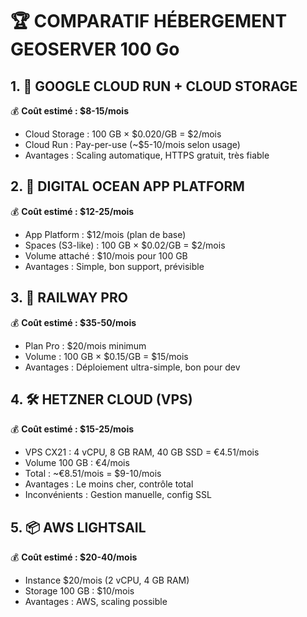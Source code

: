 # 🏆 COMPARATIF HÉBERGEMENT GEOSERVER 100 Go

## 1. 🥇 GOOGLE CLOUD RUN + CLOUD STORAGE
💰 **Coût estimé : $8-15/mois**
- Cloud Storage : 100 GB × $0.020/GB = $2/mois
- Cloud Run : Pay-per-use (~$5-10/mois selon usage)
- Avantages : Scaling automatique, HTTPS gratuit, très fiable

## 2. 🥈 DIGITAL OCEAN APP PLATFORM
💰 **Coût estimé : $12-25/mois**
- App Platform : $12/mois (plan de base)
- Spaces (S3-like) : 100 GB × $0.02/GB = $2/mois
- Volume attaché : $10/mois pour 100 GB
- Avantages : Simple, bon support, prévisible

## 3. 🥉 RAILWAY PRO
💰 **Coût estimé : $35-50/mois**
- Plan Pro : $20/mois minimum
- Volume : 100 GB × $0.15/GB = $15/mois
- Avantages : Déploiement ultra-simple, bon pour dev

## 4. 🛠️ HETZNER CLOUD (VPS)
💰 **Coût estimé : $15-25/mois**
- VPS CX21 : 4 vCPU, 8 GB RAM, 40 GB SSD = €4.51/mois
- Volume 100 GB : €4/mois
- Total : ~€8.51/mois = $9-10/mois
- Avantages : Le moins cher, contrôle total
- Inconvénients : Gestion manuelle, config SSL

## 5. 📦 AWS LIGHTSAIL
💰 **Coût estimé : $20-40/mois**
- Instance $20/mois (2 vCPU, 4 GB RAM)
- Storage 100 GB : $10/mois
- Avantages : AWS, scaling possible
